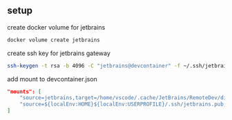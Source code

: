 ## setup

create docker volume for jetbrains

```bash
docker volume create jetbrains
```

create ssh key for jetbrains gateway

```bash
ssh-keygen -t rsa -b 4096 -C "jetbrains@devcontainer" -f ~/.ssh/jetbrains
```

add mount to devcontainer.json

```json
"mounts": [
    "source=jetbrains,target=/home/vscode/.cache/JetBrains/RemoteDev/dist,type=volume",
    "source=${localEnv:HOME}${localEnv:USERPROFILE}/.ssh/jetbrains.pub,target=/home/vscode/.ssh/authorized_keys,type=bind,consistency=cached,readonly",
]
```
